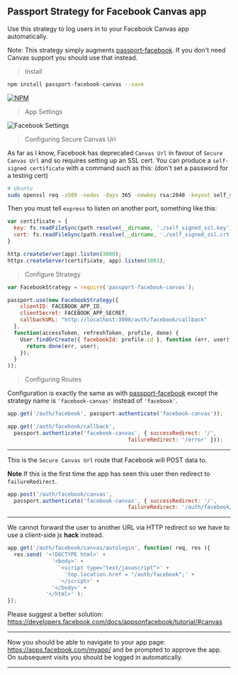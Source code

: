 Passport Strategy for Facebook Canvas app
---

Use this strategy to log users in to your Facebook Canvas app automatically.

Note: This strategy simply augments [passport-facebook](https://github.com/jaredhanson/passport-facebook). If you don't need Canvas support you should use that instead.

> Install

```bash
npm install passport-facebook-canvas --save
```

[![NPM](https://nodei.co/npm/passport-facebook-canvas.png?downloads=true&stars=true)](https://nodei.co/npm/passport-facebook-canvas/)

> App Settings

![Facebook Settings](http://s16.postimg.org/8jqaisnpx/app_settings2.png)

> Configuring Secure Canvas Url

As far as I know, Facebook has deprecated `Canvas Url` in favour of `Secure Canvas Url` and so requires setting up an SSL cert. You can produce a `self-signed certificate` with a command such as this: (don't set a password for a testing cert)
```bash
# Ubuntu
sudo openssl req -x509 -nodes -days 365 -newkey rsa:2048 -keyout self_signed_ssl.key -out self_signed_ssl.crt
```

Then you must tell `express` to listen on another port, something like this:
```javascript
var certificate = {
  key: fs.readFileSync(path.resolve(__dirname, './self_signed_ssl.key'), 'utf8'),
  cert: fs.readFileSync(path.resolve(__dirname, './self_signed_ssl.crt'), 'utf8')
}

http.createServer(app).listen(3000);
https.createServer(certificate, app).listen(3001);
```

> Configure Strategy

```javascript
var FacebookStrategy = require('passport-facebook-canvas');

passport.use(new FacebookStrategy({
    clientID: FACEBOOK_APP_ID,
    clientSecret: FACEBOOK_APP_SECRET,
    callbackURL: "http://localhost:3000/auth/facebook/callback"
  },
  function(accessToken, refreshToken, profile, done) {
    User.findOrCreate({ facebookId: profile.id }, function (err, user) {
      return done(err, user);
    });
  }
));
```

> Configuring Routes

Configuration is exactly the same as with [passport-facebook](https://github.com/jaredhanson/passport-facebook) except the strategy name is `'facebook-canvas'` instead of `'facebook'`.

```javascript
app.get('/auth/facebook', passport.authenticate('facebook-canvas'));

app.get('/auth/facebook/callback', 
  passport.authenticate('facebook-canvas', { successRedirect: '/',
                                      failureRedirect: '/error' }));
```

---

This is the `Secure Canvas Url` route that Facebook will POST data to.

**Note** If this is the first time the app has seen this user then redirect to `failureRedirect`.

```javascript
app.post('/auth/facebook/canvas', 
  passport.authenticate('facebook-canvas', { successRedirect: '/',
                                      failureRedirect: '/auth/facebook/canvas/autologin' }));
```

---

We cannot forward the user to another URL via HTTP redirect so we have to use a client-side js **hack** instead.

```javascript
app.get('/auth/facebook/canvas/autologin', function( req, res ){
  res.send( '<!DOCTYPE html>' +
              '<body>' +
                '<script type="text/javascript">' +
                  'top.location.href = "/auth/facebook";' +
                '</script>' +
              '</body>' +
            '</html>' );
});
```
Please suggest a better solution: https://developers.facebook.com/docs/appsonfacebook/tutorial/#canvas

---

Now you should be able to navigate to your app page: https://apps.facebook.com/myapp/ and be prompted to approve the app. On subsequent visits you should be logged in automatically.

---